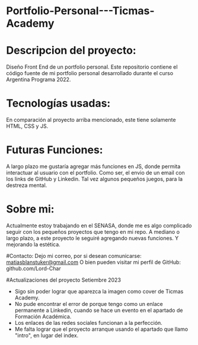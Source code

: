 # Portfolio-Personal---Ticmas-Academy
# Descripcion del proyecto:
Diseño Front End de un portfolio personal. Este repositorio contiene el código fuente de mi portfolio personal desarrollado durante el curso Argentina Programa 2022.

# Tecnologías usadas:
En comparación al proyecto arriba mencionado, este tiene solamente HTML, CSS y JS. 

# Futuras Funciones:
A largo plazo me gustaría agregar más funciones en JS, donde permita interactuar al usuario con el portfolio. Como ser, el envio de un email con los links 
de GitHub y Linkedin. Tal vez algunos pequeños juegos, para la destreza mental. 

# Sobre mi: 
Actualmente estoy trabajando en el SENASA, donde me es algo complicado seguir con los pequeños proyectos que tengo en mi repo. 
A mediano o largo plazo, a este proyecto le seguiré agregando nuevas funciones. Y mejorando la estética.

#Contacto: 
Dejo mi correo, por si desean comunicarse: matiasblanstuker@gmail.com
O bien pueden visitar mi perfil de GitHub: github.com/Lord-Char

#Actualizaciones del proyecto
Setiembre 2023
- Sigo sin poder lograr que aparezca la imagen como cover de Ticmas Academy. 
- No pude encontrar el error de porque tengo como un enlace permanente a Linkedin, cuando se hace un evento en el apartado de Formación Académica. 
- Los enlaces de las redes sociales funcionan a la perfección. 
- Me falta lograr que el proyecto arranque usando el apartado que llamo "intro", en lugar del index. 


